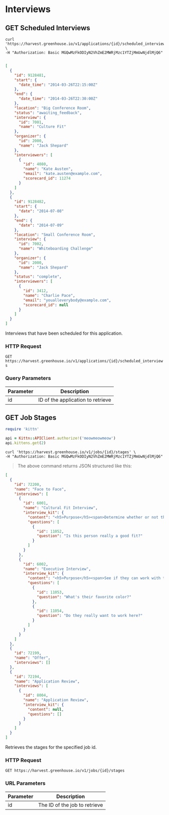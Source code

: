 # Interviews

## GET Scheduled Interviews

```shell
curl 'https://harvest.greenhouse.io/v1/applications/{id}/scheduled_interviews' \
-H "Authorization: Basic MGQwMzFkODIyN2VhZmE2MWRjMzc1YTZjMmUwNjdlMjQ6"
```

```json

[
  {
    "id": 9128481,
    "start": {
      "date_time": "2014-03-26T22:15:00Z"
    },
    "end": {
      "date_time": "2014-03-26T22:30:00Z"
    },
    "location": "Big Conference Room",
    "status": "awaiting_feedback",
    "interview": {
      "id": 7001,
      "name": "Culture Fit"
    },
    "organizer": {
      "id": 2000,
      "name": "Jack Shepard"
    },
    "interviewers": [
      {
        "id": 4080,
        "name": "Kate Austen",
        "email": "kate.austen@example.com",
        "scorecard_id": 11274
      }
    ]
  },
  {
    "id": 9128482,
    "start": {
      "date": "2014-07-08"
    },
    "end": {
      "date": "2014-07-09"
    },
    "location": "Small Conference Room",
    "interview": {
      "id": 7002,
      "name": "Whiteboarding Challenge"
    },
    "organizer": {
      "id": 2000,
      "name": "Jack Shepard"
    },
    "status": "complete",
    "interviewers": [
      {
        "id": 3412,
        "name": "Charlie Pace",
        "email": "youalleverybody@example.com",
        "scorecard_id": null
      }
    ]
  }
]
```

Interviews that have been scheduled for this application.

### HTTP Request

`GET https://harvest.greenhouse.io/v1/applications/{id}/scheduled_interviews`

### Query Parameters

Parameter | Description
--------- | -----------
id | ID of the application to retrieve





## GET Job Stages

```ruby
require 'kittn'

api = Kittn::APIClient.authorize!('meowmeowmeow')
api.kittens.get(2)
```

```shell
curl 'https://harvest.greenhouse.io/v1/jobs/{id}/stages' \
-H "Authorization: Basic MGQwMzFkODIyN2VhZmE2MWRjMzc1YTZjMmUwNjdlMjQ6"
```

> The above command returns JSON structured like this:

```json
[
  {
    "id": 72200,
    "name": "Face to Face",
    "interviews": [
      {
        "id": 6001,
        "name": "Cultural Fit Interview",
        "interview_kit": {
          "content": "<h5>Purpose</h5><span>Determine whether or not the candidate would be a strong fit.</span>",
          "questions": [
            {
              "id": 11052,
              "question": "Is this person really a good fit?"
            }
          ]
        }
      },
      {
        "id": 6002,
        "name": "Executive Interview",
        "interview_kit": {
          "content": "<h5>Purpose</h5><span>See if they can work with the boss.</span>",
          "questions": [
            {
              "id": 11053,
              "question": "What's their favorite color?"
            },
            {
              "id": 11054,
              "question": "Do they really want to work here?"
            }
          ]
        }
      }
    ]
  },
  {
    "id": 72199,
    "name": "Offer",
    "interviews": []
  },
  {
    "id": 72194,
    "name": "Application Review",
    "interviews": [
      {
        "id": 8004,
        "name": "Application Review",
        "interview_kit": {
          "content": null,
          "questions": []
        }
      }
    ]
  }
]
```

Retrieves the stages for the specified job id.

### HTTP Request

`GET https://harvest.greenhouse.io/v1/jobs/{id}/stages`

### URL Parameters

Parameter | Description
--------- | -----------
id | The ID of the job to retrieve